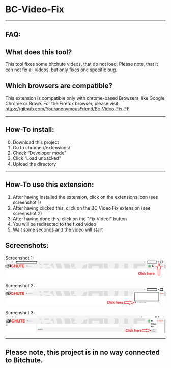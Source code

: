 # BC-Video-Fix

-----------------------------------------------------------------------------------------------------------------------------------------------------------

FAQ:
----

What does this tool?
--------------------
This tool fixes some bitchute videos, that do not load. Please note, that it can not fix all videos, but only fixes one specific bug.

Which browsers are compatible?
------------------------------
This extension is compatible only with chrome-based Browsers, like Google Chrome or Brave. For the Firefox browser, please visit: https://github.com/YouranonymousFriend/Bc-Video-Fix-FF

-----------------------------------------------------------------------------------------------------------------------------------------------------------

How-To install:
---------------
0. Download this project
1. Go to chrome://extensions/
2. Check “Developer mode”
3. Click “Load unpacked”
4. Upload the directory

-----------------------------------------------------------------------------------------------------------------------------------------------------------

How-To use this extension:
--------------------------

1. After having installed the extension, click on the extensions icon (see screenshot 1)
2. After having clicked this, click on the BC Video Fix extension (see screenshot 2)
3. After having done this, click on the "Fix Video!" button
4. You will be redirected to the fixed video
5. Wait some seconds and the video will start

Screenshots:
------------

Screenshot 1:
<img src="https://github.com/YouranonymousFriend/BC-Video-Fix/blob/master/doc/img/01.png" />

Screenshot 2:
<img src="https://github.com/YouranonymousFriend/BC-Video-Fix/blob/master/doc/img/02.png" />

Screenshot 3:
<img src="https://github.com/YouranonymousFriend/BC-Video-Fix/blob/master/doc/img/03.png" />

------------------------------------------------------------------------------------------------------------------------------------------------------------

Please note, this project is in no way connected to Bitchute.
-------------------------------------------------------------
